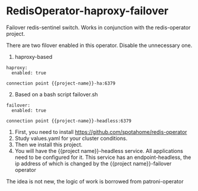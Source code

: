 # RedisOperator-haproxy-failover

Failover redis-sentinel switch.
Works in conjunction with the redis-operator project.

There are two filover enabled in this operator. Disable the unnecessary one.

1. haproxy-based
```
haproxy:
  enabled: true
```
`
connection point {{project-name}}-ha:6379
`

2. Based on a bash script failover.sh 
```
failover:
  enabled: true
```
`
connection point {{project-name}}-headless:6379
`
1. First, you need to install https://github.com/spotahome/redis-operator
2. Study values.yaml for your cluster conditions.
3. Then we install this project.
4. You will have the {{project name}}-headless service. All applications need to be configured for it. This service has an endpoint-headless, the ip address of which is changed by the {{project name}}-failover operator

The idea is not new, the logic of work is borrowed from patroni-operator 
